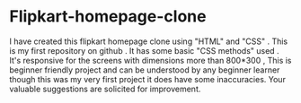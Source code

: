 # Flipkart-homepage-clone
I have created this flipkart homepage clone using "HTML" and "CSS" . This is my first repository on github . It has some basic "CSS methods" used . It's responsive for the screens with dimensions more than 800*300 , This is beginner friendly project and can be understood by any beginner learner though this was my very first project it does have some inaccuracies. Your valuable suggestions are solicited for improvement.

